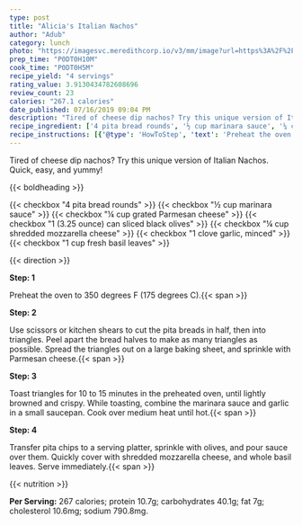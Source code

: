 ```yaml
---
type: post
title: "Alicia's Italian Nachos"
author: "Adub"
category: lunch
photo: "https://imagesvc.meredithcorp.io/v3/mm/image?url=https%3A%2F%2Fimages.media-allrecipes.com%2Fuserphotos%2F41021.jpg"
prep_time: "P0DT0H10M"
cook_time: "P0DT0H5M"
recipe_yield: "4 servings"
rating_value: 3.9130434782608696
review_count: 23
calories: "267.1 calories"
date_published: 07/16/2019 09:04 PM
description: "Tired of cheese dip nachos? Try this unique version of Italian Nachos. Quick, easy, and yummy!"
recipe_ingredient: ['4 pita bread rounds', '½ cup marinara sauce', '¼ cup grated Parmesan cheese', '1 (3.25 ounce) can sliced black olives', '¼ cup shredded mozzarella cheese', '1 clove garlic, minced', '1 cup fresh basil leaves']
recipe_instructions: [{'@type': 'HowToStep', 'text': 'Preheat the oven to 350 degrees F (175 degrees C).\n'}, {'@type': 'HowToStep', 'text': 'Use scissors or kitchen shears to cut the pita breads in half, then into triangles. Peel apart the bread halves to make as many triangles as possible. Spread the triangles out on a large baking sheet, and sprinkle with Parmesan cheese.\n'}, {'@type': 'HowToStep', 'text': 'Toast triangles for 10 to 15 minutes in the preheated oven, until lightly browned and crispy. While toasting, combine the marinara sauce and garlic in a small saucepan. Cook over medium heat until hot.\n'}, {'@type': 'HowToStep', 'text': 'Transfer pita chips to a serving platter, sprinkle with olives, and pour sauce over them. Quickly cover with shredded mozzarella cheese, and whole basil leaves. Serve immediately.\n'}]
---
```


Tired of cheese dip nachos? Try this unique version of Italian Nachos. Quick, easy, and yummy! 

{{< boldheading >}}

{{< checkbox "4  pita bread rounds" >}}
{{< checkbox "½ cup marinara sauce" >}}
{{< checkbox "¼ cup grated Parmesan cheese" >}}
{{< checkbox "1 (3.25 ounce) can sliced black olives" >}}
{{< checkbox "¼ cup shredded mozzarella cheese" >}}
{{< checkbox "1 clove garlic, minced" >}}
{{< checkbox "1 cup fresh basil leaves" >}}


{{< direction >}}

**Step: 1**

Preheat the oven to 350 degrees F (175 degrees C).{{< span >}}

**Step: 2**

Use scissors or kitchen shears to cut the pita breads in half, then into triangles. Peel apart the bread halves to make as many triangles as possible. Spread the triangles out on a large baking sheet, and sprinkle with Parmesan cheese.{{< span >}}

**Step: 3**

Toast triangles for 10 to 15 minutes in the preheated oven, until lightly browned and crispy. While toasting, combine the marinara sauce and garlic in a small saucepan. Cook over medium heat until hot.{{< span >}}

**Step: 4**

Transfer pita chips to a serving platter, sprinkle with olives, and pour sauce over them. Quickly cover with shredded mozzarella cheese, and whole basil leaves. Serve immediately.{{< span >}}

{{< nutrition >}}

**Per Serving:** 267 calories; protein 10.7g; carbohydrates 40.1g; fat 7g; cholesterol 10.6mg; sodium 790.8mg.